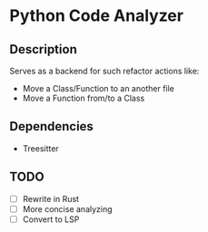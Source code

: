 # Python Code Analyzer

## Description

Serves as a backend for such refactor actions like:

- Move a Class/Function to an another file
- Move a Function from/to a Class

## Dependencies

- Treesitter

## TODO

- [ ] Rewrite in Rust
- [ ] More concise analyzing
- [ ] Convert to LSP
